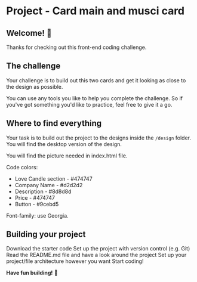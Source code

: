 # Project - Card main and musci card

## Welcome! 👋

Thanks for checking out this front-end coding challenge.

## The challenge

Your challenge is to build out this two cards and get it looking as close to the design as possible.

You can use any tools you like to help you complete the challenge. So if you've got something you'd like to practice, feel free to give it a go.

## Where to find everything

Your task is to build out the project to the designs inside the `/design` folder. You will find the desktop version of the design. 

You will find the picture needed in index.html file.

Code colors: 
- Love Candle section - #474747
- Company Name - #d2d2d2
- Description - #8d8d8d
- Price - #474747
- Button - #9cebd5

Font-family: use Georgia. 


## Building your project

Download the starter code
Set up the project with version control (e.g. Git)
Read the README.md file and have a look around the project
Set up your project/file architecture however you want
Start coding!

**Have fun building!** 🚀
